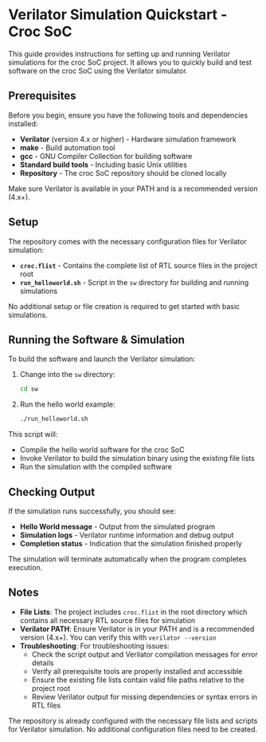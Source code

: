# Verilator Simulation Quickstart - Croc SoC

This guide provides instructions for setting up and running Verilator simulations for the croc SoC project. It allows you to quickly build and test software on the croc SoC using the Verilator simulator.

## Prerequisites

Before you begin, ensure you have the following tools and dependencies installed:

- **Verilator** (version 4.x or higher) - Hardware simulation framework
- **make** - Build automation tool
- **gcc** - GNU Compiler Collection for building software
- **Standard build tools** - Including basic Unix utilities
- **Repository** - The croc SoC repository should be cloned locally

Make sure Verilator is available in your PATH and is a recommended version (4.x+).

## Setup

The repository comes with the necessary configuration files for Verilator simulation:

- **`croc.flist`** - Contains the complete list of RTL source files in the project root
- **`run_helloworld.sh`** - Script in the `sw` directory for building and running simulations

No additional setup or file creation is required to get started with basic simulations.

## Running the Software & Simulation

To build the software and launch the Verilator simulation:

1. Change into the `sw` directory:
   ```bash
   cd sw
   ```

2. Run the hello world example:
   ```bash
   ./run_helloworld.sh
   ```

This script will:
- Compile the hello world software for the croc SoC
- Invoke Verilator to build the simulation binary using the existing file lists
- Run the simulation with the compiled software

## Checking Output

If the simulation runs successfully, you should see:

- **Hello World message** - Output from the simulated program
- **Simulation logs** - Verilator runtime information and debug output
- **Completion status** - Indication that the simulation finished properly

The simulation will terminate automatically when the program completes execution.

## Notes

- **File Lists**: The project includes `croc.flist` in the root directory which contains all necessary RTL source files for simulation
- **Verilator PATH**: Ensure Verilator is in your PATH and is a recommended version (4.x+). You can verify this with `verilator --version`
- **Troubleshooting**: For troubleshooting issues:
  - Check the script output and Verilator compilation messages for error details
  - Verify all prerequisite tools are properly installed and accessible
  - Ensure the existing file lists contain valid file paths relative to the project root
  - Review Verilator output for missing dependencies or syntax errors in RTL files

The repository is already configured with the necessary file lists and scripts for Verilator simulation. No additional configuration files need to be created.
